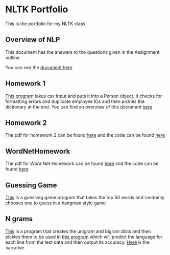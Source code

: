 # NLTK Portfolio
This is the portfolio for my NLTK class

## Overview of NLP

This document has the answers to the questions given in the Assignment outline

You can see the [document here](Overview_of_NLP.pdf)

## Homework 1

[This program](Homework1/Homework1_AVP180003.py) takes csv input and puts it into a Person object. It checks for formatting errors and duplicate employee IDs and then pickles the dictionary at the end. You can find an overview of this document [here](Homework1/Overview_of_Homework1.pdf)

## Homework 2
The pdf for homework 2 can be found [here](Homework2/Homework2_AVP180003.pdf) and the code can be found [here](Homework2/Homework2_AVP180003.ipynb)

## WordNetHomework
The pdf for Word Net Homework can be found [here](WordNet/AVP180003_WordNet.pdf) and the code can be found [here](WordNet/WordNetHomework.ipynb)

## Guessing Game
[This](Guessing_Game/guess.py) is a guessing game program that takes the top 50 words and randomly chooses one to guess in a hangman style game

## N grams
[This](NGram/ngram.py) is a program that creates the unigram and bigram dicts and then pickles them to be used in [this program](NGram/langprob.py) which will predict the language for each line from the test data and then output its accuracy. [Here](NGram/Ngramnarrative.pdf) is the narrative.
